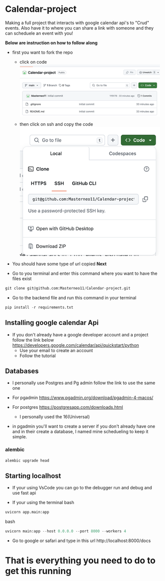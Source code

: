 # Calendar-project
Making a full project that interacts with google calendar api's to "Crud" events. Also have it to where you can share a link with someone and they can scheduele an event with you!


**Below are instruction on how to follow along** 

* first you want to fork the repo 
    * click on code ![alt text](<images_for_readme/github_code_clone_button.png>)

    * then click on ssh and copy the code 
    ![alt text](<images_for_readme/github_cloneurl.png>)


* You should have some type of url copied 
**Next**
* Go to you terminal and enter this command where you want to have the files exist 
```Python
git clone git@github.com:Masterneo11/Calendar-project.git
```

* Go to the backend file and run this command in your terminal 

```Python
pip install -r requirements.txt
```
## **Installing google calendar Api**

* If you don't already have a google developer account and a project follow the link below
https://developers.google.com/calendar/api/quickstart/python
    * Use your email to create an account
    * Follow the tutorial

## Databases 
* I personally use Postgres and Pg admin
follow the link to use the same one 

* For pgadmin    https://www.pgadmin.org/download/pgadmin-4-macos/

* For postgres     https://postgresapp.com/downloads.html

    * I personally used the 16(Universal)
    
* in pgadmin you'll want to create a server if you don't already have one and in their create a database, I named mine schedueling to keep it simple. 

### alembic 

```bash
alembic upgrade head
```
## Starting localhost

* If your using VsCode you can go to the debugger run and debug and use fast api 

* If your  using the terminal bash 
```Python
uvicorn app.main:app
```
bash 
```Python
uvicorn main:app --host 0.0.0.0 --port 8000 --workers 4
```
* Go to google or safari and type in this url
http://localhost:8000/docs

# That is everything you need to do to get this running 
